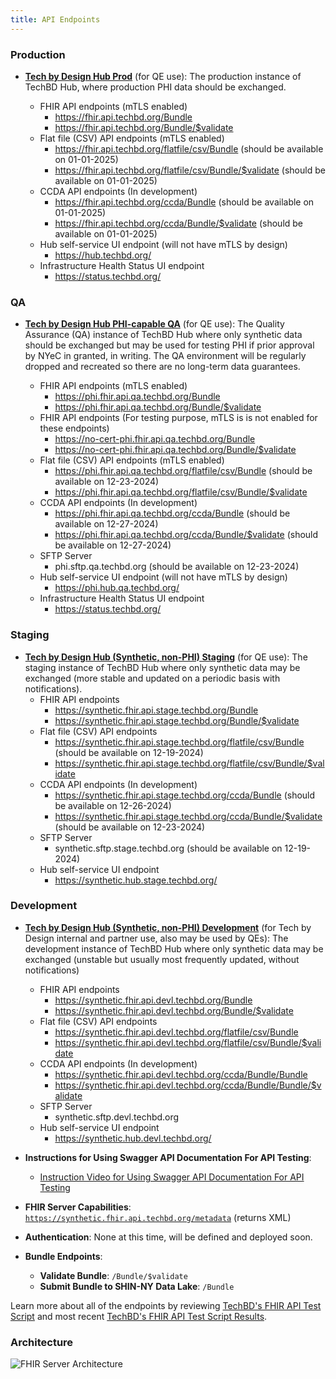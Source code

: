 ```yaml
---
title: API Endpoints
---
```


### Production ###
- **[Tech by Design Hub Prod](https://phi.hub.techbd.org/)** (for QE use): The production instance of TechBD Hub, where production PHI data should be exchanged.
  
  - FHIR API endpoints (mTLS enabled)
    - https://fhir.api.techbd.org/Bundle
    - https://fhir.api.techbd.org/Bundle/$validate
  - Flat file (CSV) API endpoints (mTLS enabled)
    - https://fhir.api.techbd.org/flatfile/csv/Bundle (should be available on 01-01-2025)
    - https://fhir.api.techbd.org/flatfile/csv/Bundle/$validate (should be available on 01-01-2025)
  - CCDA API endpoints (In development)
    - https://fhir.api.techbd.org/ccda/Bundle (should be available on 01-01-2025)
    - https://fhir.api.techbd.org/ccda/Bundle/$validate (should be available on 01-01-2025)
  - Hub self-service UI endpoint (will not have mTLS by design)
    - https://hub.techbd.org/
  - Infrastructure Health Status UI endpoint
    - https://status.techbd.org/

### QA ###
- **[Tech by Design Hub PHI-capable QA](https://phi.hub.qa.techbd.org/)** (for QE use): The Quality Assurance (QA) instance of TechBD Hub where only synthetic data should be exchanged but may be used for testing PHI if prior approval by NYeC in granted, in writing. The QA environment will be regularly dropped and recreated so there are no long-term data guarantees.
  
  - FHIR API endpoints (mTLS enabled)
    - https://phi.fhir.api.qa.techbd.org/Bundle
    - https://phi.fhir.api.qa.techbd.org/Bundle/$validate
  - FHIR API endpoints (For testing purpose, mTLS is is not enabled for these endpoints)
    - https://no-cert-phi.fhir.api.qa.techbd.org/Bundle
    - https://no-cert-phi.fhir.api.qa.techbd.org/Bundle/$validate
  - Flat file (CSV) API endpoints (mTLS enabled)
    - https://phi.fhir.api.qa.techbd.org/flatfile/csv/Bundle (should be available on 12-23-2024)
    - https://phi.fhir.api.qa.techbd.org/flatfile/csv/Bundle/$validate
  - CCDA API endpoints (In development)
    - https://phi.fhir.api.qa.techbd.org/ccda/Bundle (should be available on 12-27-2024)
    - https://phi.fhir.api.qa.techbd.org/ccda/Bundle/$validate (should be available on 12-27-2024)
  - SFTP Server
    - phi.sftp.qa.techbd.org (should be available on 12-23-2024)
  - Hub self-service UI endpoint (will not have mTLS by design)
    - https://phi.hub.qa.techbd.org/
  - Infrastructure Health Status UI endpoint
    - https://status.techbd.org/

### Staging ###
- **[Tech by Design Hub (Synthetic, non-PHI) Staging](https://synthetic.fhir.api.stage.techbd.org/)** (for QE use): The staging instance of TechBD Hub where only synthetic data may be exchanged (more stable and updated on a periodic basis with notifications).
  - FHIR API endpoints
    - https://synthetic.fhir.api.stage.techbd.org/Bundle
    - https://synthetic.fhir.api.stage.techbd.org/Bundle/$validate
  - Flat file (CSV) API endpoints
    - https://synthetic.fhir.api.stage.techbd.org/flatfile/csv/Bundle (should be available on 12-19-2024)
    - https://synthetic.fhir.api.stage.techbd.org/flatfile/csv/Bundle/$validate
  - CCDA API endpoints (In development)
    - https://synthetic.fhir.api.stage.techbd.org/ccda/Bundle (should be available on 12-26-2024)
    - https://synthetic.fhir.api.stage.techbd.org/ccda/Bundle/$validate (should be available on 12-23-2024)
  - SFTP Server
    - synthetic.sftp.stage.techbd.org (should be available on 12-19-2024)
  - Hub self-service UI endpoint
    - https://synthetic.hub.stage.techbd.org/
   
### Development ###
- **[Tech by Design Hub (Synthetic, non-PHI) Development](https://synthetic.fhir.api.devl.techbd.org/)** (for Tech by Design internal and partner use, also may be used by QEs): The development instance of TechBD Hub where only synthetic data may be exchanged (unstable but usually most frequently updated, without notifications)
  - FHIR API endpoints
    - https://synthetic.fhir.api.devl.techbd.org/Bundle
    - https://synthetic.fhir.api.devl.techbd.org/Bundle/$validate
  - Flat file (CSV) API endpoints
    - https://synthetic.fhir.api.devl.techbd.org/flatfile/csv/Bundle
    - https://synthetic.fhir.api.devl.techbd.org/flatfile/csv/Bundle/$validate
  - CCDA API endpoints (In development)
    - https://synthetic.fhir.api.devl.techbd.org/ccda/Bundle/Bundle
    - https://synthetic.fhir.api.devl.techbd.org/ccda/Bundle/Bundle/$validate
  - SFTP Server
    - synthetic.sftp.devl.techbd.org
  - Hub self-service UI endpoint
    - https://synthetic.hub.devl.techbd.org/
  
- **Instructions for Using Swagger API Documentation For API Testing**:
  -	[Instruction Video for Using Swagger API Documentation For API Testing](https://github.com/tech-by-design/docs.techbd.org/tree/main/src/content/docs/1115-hub/fhir-services/support/)

- **FHIR Server Capabilities**: [`https://synthetic.fhir.api.techbd.org/metadata`](https://synthetic.fhir.api.techbd.org/metadata) (returns XML)
- **Authentication**: None at this time, will be defined and deployed soon.
- **Bundle Endpoints**:
  - **Validate Bundle**: `/Bundle/$validate`
  - **Submit Bundle to SHIN-NY Data Lake**: `/Bundle`

Learn more about all of the endpoints by reviewing [TechBD's FHIR API Test Script](/docs.techbd.org/assurance/1115-waiver/ahc-hrsn/screening/regression-test-prime/fhir-service-prime/results/latest/src/fhir-service.test.http) and most recent [TechBD's FHIR API Test Script Results](/docs.techbd.org/1115-hub/fhir-services/regression-test-results/). 

### Architecture

![FHIR Server Architecture](/docs/1115-hub/fhir-services/qcs-fhir-service.drawio.svg)